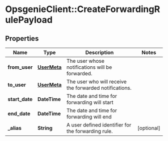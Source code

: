 # OpsgenieClient::CreateForwardingRulePayload

## Properties
Name | Type | Description | Notes
------------ | ------------- | ------------- | -------------
**from_user** | [**UserMeta**](UserMeta.md) | The user whose notifications will be forwarded. | 
**to_user** | [**UserMeta**](UserMeta.md) | The user who will receive the forwarded notifications. | 
**start_date** | **DateTime** | The date and time for forwarding will start | 
**end_date** | **DateTime** | The date and time for forwarding will end | 
**_alias** | **String** | A user defined identifier for the forwarding rule. | [optional] 


